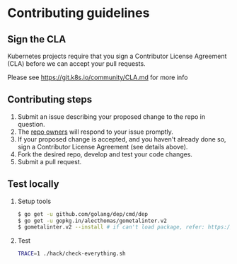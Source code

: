 # Contributing guidelines

## Sign the CLA

Kubernetes projects require that you sign a Contributor License Agreement (CLA) before we can accept your pull requests.

Please see https://git.k8s.io/community/CLA.md for more info

## Contributing steps

1. Submit an issue describing your proposed change to the repo in question.
1. The [repo owners](OWNERS) will respond to your issue promptly.
1. If your proposed change is accepted, and you haven't already done so, sign a Contributor License Agreement (see details above).
1. Fork the desired repo, develop and test your code changes.
1. Submit a pull request.

## Test locally

1. Setup tools
    ```bash
    $ go get -u github.com/golang/dep/cmd/dep
    $ go get -u gopkg.in/alecthomas/gometalinter.v2
    $ gometalinter.v2 --install # if can't load package, refer: https://github.com/alecthomas/gometalinter/issues/404
    ```
1. Test
    ```bash
    TRACE=1 ./hack/check-everything.sh
    ```
